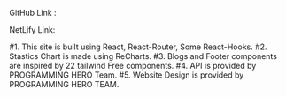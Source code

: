GitHub Link : 

NetLify Link: 

#1. This site is built using React, React-Router, Some React-Hooks.
#2. Stastics Chart is made using ReCharts.
#3. Blogs and Footer components are inspired by 22 tailwind Free components.
#4. API is provided by PROGRAMMING HERO Team.
#5. Website Design is provided by PROGRAMMING HERO TEAM.

